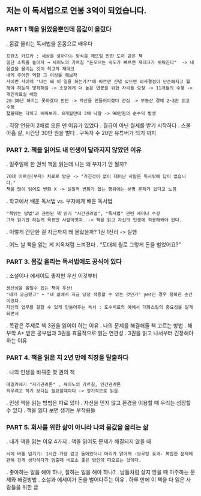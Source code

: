 ## 저는 이 독서법으로 연봉 3억이 되었습니다.

### PART 1 책을 읽었을뿐인데 몸값이 올랐다

. 몸값 올리는 독서법을 온몸으로 배우다

	프란츠 카프카 : 세상을 살아가는 방식을 깨뜨릴 만한 도끼 같은 책
	일단 소득을 높이자 → 세이노의 가르침 "돈모으는 속도가 빠르면 재테크가 쉬워진다"  -> 내 몸값을 올리는 것이 최고의 재테크
	내게 주어진 역할 그 이상을 해보자
	사이먼 사이넥 "나는 왜 이 일을 하는가?"에 따르면 신념 있으면 의사결정이 단순해지고 뭘 해야 하는지 명확해짐 -> 소장에게 더 높은 연봉을 위한 자리를 요청 -> 11개월의 수행 -> 개인치료실 배정
	20-30년 하지는 못하겠다 판단 -> 자산을 만들어야겠다 관심 -> 부동산 경매 2~3권 읽고 수행
	젋을때는 닥치고 배워보자. 8개월만에 3채 낙찰 -> 90만원의 순수익 발생

. 직장 연봉이 2배로 오른 덴 이유가 있었다
. 월급이 아닌 월세를 받기 시작하다
. 스물아홈 살, 시간당 30만 원을 벌다
. 구독자 수 20만 유튜버가 되기 까지

### PART 2. 책을 읽어도 내 인생이 달라지지 않았던 이유

. 일주일에 한 권씩 책을 읽는데 나는 왜 부자가 안 될까?

	70대 어르신(부자) 치료로 방문 -> "가진것이 없이 태어난 사람은 독서밖에 답이 없습니다."
	책을 많이 읽어도 변화 X -> 실질적 변화가 없는 행위에는 분명 문제가 있다고 느낌

. 학교에서 배운 독서법 vs. 부자에게 배운 독서법

	"책읽는 방법"과 관련된 책 읽기 "시간관리법", "독서법" 관련 세미나 수강
	그저 읽기만 하는게 목표인 사람이엇따. -> 책을 읽고 자신의 인생에 적용해봐야 한다.

. 이렇게 간단한 걸 지금까지 왜 몰랐을까?
	1권 1진리 -> 실행

. 어느 날 책을 읽는 게 지옥처럼 느껴졌다
. “도대체 뭘로 그렇게 돈을 벌었어요?”

### PART 3. 몸값 올리는 독서법에도 공식이 있다

. 소설이나 에세이도 좋지만 우선 이것부터

	생산성을 올릴수 있는 책이 우선!
	"내가 궁금했고" + "내 삶에서 지금 당장 적용할 수 있는 것인가" yes인 경우 행복한 순간이었다.
	자신의 업무를 잘할 수 있게 만들어주는 독서 : 도수치료의 예에서 대화스킬의 중요성을 알게되면서

. 똑같은 주제로 책 3권을 읽어야 하는 이유
. 나의 문제를 해결해줄 책 고르는 방법
. 해부학 A+ 받은 공부법과 3권을 효율적으로 읽는 연관성
. 3권을 읽고 나서부터 긴장해야 하는 이유

### PART 4. 책을 읽은 지 2년 만에 직장을 탈출하다

. 나의 인생을 바꿔준 몇 권의 책

	데일카네기 "자기관리론" , 세이노의 가르침, 인간관계론
	외우려고 하기 보다는 필요할때마다 -> 정기적으로 읽음
. 인생 책을 읽는 방법은 따로 있다
. 자신을 믿지 않고 환경을 이용할 때 우리는 성장할 수 있다
. 책을 읽다 보면 생기는 부작용들

### PART 5. 회사를 위한 삶이 아니라 나의 몸값을 올리는 삶

. 내가 책을 읽는 이유 4가지
. 책을 읽어도 문제가 해결되지 않을 때

	뇌에 바통 넘기기: 1시간 가량 걷고 돌아왔더니 머리가 맑아져 -브루잉 효과- 복잡한 문제에 관해 깊게 생각하다가 멈출때 비로소 좋은 방안이 떠오르는 것이다.

. 좋아하는 일을 해야 하나, 잘하는 일을 해야 하나?
. 남들처럼 살지 않을 때 마주하는 문제와 해결방법
. 소설과 에세이가 돈을 벌어다주는 이유
. 하루 만에 이 책을 다 읽은 사람들을 위한 글
